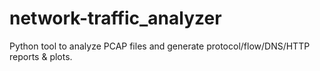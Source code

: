 # network-traffic_analyzer
Python tool to analyze PCAP files and generate protocol/flow/DNS/HTTP reports &amp; plots.
